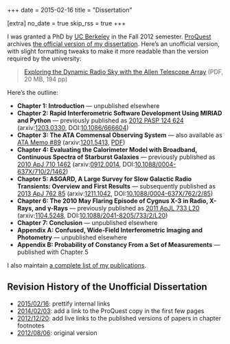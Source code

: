+++
date = 2015-02-16
title = "Dissertation"

[extra]
no_date = true
skip_rss = true
+++

I was granted a PhD by [UC Berkeley](http://berkeley.edu/) in the Fall 2012
semester. [ProQuest](http://proquest.com/) archives
[the official version of my dissertation](http://search.proquest.com/docview/1322973228).
Here’s an unofficial version, with slight formatting tweaks to make it more
readable than the version required by the university:

> [Exploring the Dynamic Radio Sky with the Allen Telescope Array](/wp/wp-content/uploads/2013/04/unofficial20150216.pdf)
> (PDF, 20 MB, 194 pp)

Here’s the outline:

- **Chapter 1: Introduction** — unpublished elsewhere
- **Chapter 2: Rapid Interferometric Software Development Using MIRIAD and
  Python** — previously published as
  [2012 PASP 124 624](http://adsabs.harvard.edu/abs/2012PASP..124..624W)
  (arxiv:[1203.0330](http://arxiv.org/abs/1203.0330),
  DOI:[10.1086/666604](http://dx.doi.org/10.1086/666604))
- **Chapter 3: The ATA Commensal Observing System** — also available as
  [ATA Memo #89](http://adsabs.harvard.edu/abs/2012arXiv1201.5413W)
  (arxiv:[1201.5413](http://arxiv.org/abs/1201.5413),
  [PDF](http://ral.berkeley.edu/ata/memos/memo89.pdf))
- **Chapter 4: Evaluating the Calorimeter Model with Broadband, Continuous
  Spectra of Starburst Galaxies** — previously published as
  [2010 ApJ 710 1462](http://adsabs.harvard.edu/abs/2010ApJ...710.1462W)
  (arxiv:[0912.0014](http://arxiv.org/abs/0912.0014),
  DOI:[10.1088/0004-637X/710/2/1462](http://dx.doi.org/10.1088/0004-637X/710/2/1462))
- **Chapter 5: ASGARD, A Large Survey for Slow Galactic Radio Transients:
  Overview and First Results** — subsequently published as
  [2013 ApJ 762 85](http://adsabs.harvard.edu/abs/2013ApJ...762...85W)
  (arxiv:[1211.1042](http://arxiv.org/abs/1211.1042),
  DOI:[10.1088/0004-637X/762/2/85](http://dx.doi.org/10.1088/0004-637X/762/2/85))
- **Chapter 6: The 2010 May Flaring Episode of Cygnus X-3 in Radio, X-Rays,
  and γ-Rays** — previously published as
  [2011 ApJL 733 L20](http://adsabs.harvard.edu/abs/2011ApJ...733L..20W)
  (arxiv:[1104.5248](http://arxiv.org/abs/1104.5248),
  DOI:[10.1088/2041-8205/733/2/L20](http://dx.doi.org/10.1088/2041-8205/733/2/L20))
- **Chapter 7: Conclusion** — unpublished elsewhere
- **Appendix A: Confused, Wide-Field Interferometric Imaging and Photometry**
  — unpublished elsewhere
- **Appendix B: Probability of Constancy From a Set of Measurements** —
  published with Chapter 5

I also maintain [a complete list of my publications](/%7Epeter/pubs/).


## Revision History of the Unofficial Dissertation

* [2015/02/16](/wp/wp-content/uploads/2013/04/unofficial20150216.pdf):
  prettify internal links
* [2014/02/03](/wp/wp-content/uploads/2014/02/unofficial20140203.pdf): add a
  link to the ProQuest copy in the first few pages
* [2012/12/20](/wp/wp-content/uploads/2013/04/unofficial20121220.pdf): add
  live links to the published versions of papers in chapter footnotes
* [2012/08/06](/wp/wp-content/uploads/2013/04/unofficial20120806.pdf):
  original version
